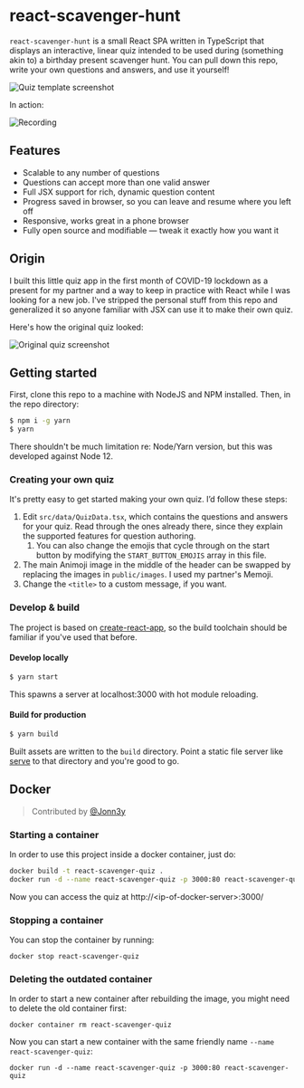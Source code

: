 # react-scavenger-hunt

`react-scavenger-hunt` is a small React SPA written in TypeScript that displays an interactive, linear quiz intended to be used during (something akin to) a birthday present scavenger hunt. You can pull down this repo, write your own questions and answers, and use it yourself!

![Quiz template screenshot](assets/template.png)

In action:

![Recording](assets/animation.small.gif)

## Features

-   Scalable to any number of questions
-   Questions can accept more than one valid answer
-   Full JSX support for rich, dynamic question content
-   Progress saved in browser, so you can leave and resume where you left off
-   Responsive, works great in a phone browser
-   Fully open source and modifiable — tweak it exactly how you want it

## Origin

I built this little quiz app in the first month of COVID-19 lockdown as a present for my partner and a way to keep in practice with React while I was looking for a new job. I've stripped the personal stuff from this repo and generalized it so anyone familiar with JSX can use it to make their own quiz.

Here's how the original quiz looked:

![Original quiz screenshot](assets/original.png)

## Getting started

First, clone this repo to a machine with NodeJS and NPM installed. Then, in the repo directory:

```zsh
$ npm i -g yarn
$ yarn
```

There shouldn't be much limitation re: Node/Yarn version, but this was developed against Node 12.

### Creating your own quiz

It's pretty easy to get started making your own quiz. I’d follow these steps:

1. Edit `src/data/QuizData.tsx`, which contains the questions and answers for your quiz. Read through the ones already there, since they explain the supported features for question authoring.
    1. You can also change the emojis that cycle through on the start button by modifying the `START_BUTTON_EMOJIS` array in this file.
1. The main Animoji image in the middle of the header can be swapped by replacing the images in `public/images`. I used my partner's Memoji.
1. Change the `<title>` to a custom message, if you want.

### Develop & build

The project is based on [create-react-app](https://github.com/facebook/create-react-app), so the build toolchain should be familiar if you've used that before.

#### Develop locally

```zsh
$ yarn start
```

This spawns a server at localhost:3000 with hot module reloading.

#### Build for production

```zsh
$ yarn build
```

Built assets are written to the `build` directory. Point a static file server like [serve](https://github.com/vercel/serve) to that directory and you're good to go.

## Docker

> Contributed by [@Jonn3y](https://github.com/Jonn3y)

### Starting a container

In order to use this project inside a docker container, just do:

```zsh
docker build -t react-scavenger-quiz .
docker run -d --name react-scavenger-quiz -p 3000:80 react-scavenger-quiz
```

Now you can access the quiz at http://&lt;ip-of-docker-server&gt;:3000/

### Stopping a container

You can stop the container by running:

```
docker stop react-scavenger-quiz
```

### Deleting the outdated container

In order to start a new container after rebuilding the image, you might need to delete the old container first:

```
docker container rm react-scavenger-quiz
```

Now you can start a new container with the same friendly name `--name react-scavenger-quiz`:

```
docker run -d --name react-scavenger-quiz -p 3000:80 react-scavenger-quiz
```
